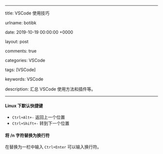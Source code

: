 
---

title: VSCode 使用技巧

urlname: botibk

date: 2019-10-19 00:00:00 +0000

layout: post

comments: true

categories: VSCode

tags: [VSCode]

keywords: VSCode

description: 汇总 VSCode 使用方法和插件等。

---

<a name="XdU7U"></a>
#### Linux 下默认快捷键

- `Ctrl+Alt+-` 返回上一个位置
- `Ctrl+Shift+-` 转到下一个位置
<a name="nFG3l"></a>
#### 将 /n 字符替换为换行符
在替换为一栏中输入 `Ctrl+Enter` 可以输入换行符。



